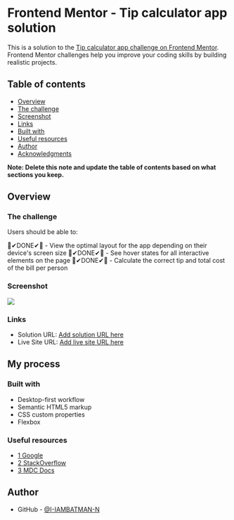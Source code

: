# Frontend Mentor - Tip calculator app solution

This is a solution to the [Tip calculator app challenge on Frontend Mentor](https://www.frontendmentor.io/challenges/tip-calculator-app-ugJNGbJUX). Frontend Mentor challenges help you improve your coding skills by building realistic projects.

## Table of contents

- [Overview](#overview)
- [The challenge](#the-challenge)
- [Screenshot](#screenshot)
- [Links](#links)
- [Built with](#built-with)
- [Useful resources](#useful-resources)
- [Author](#author)
- [Acknowledgments](#acknowledgments)

**Note: Delete this note and update the table of contents based on what sections you keep.**

## Overview

### The challenge

Users should be able to:

🎉✔DONE✔🎉 - View the optimal layout for the app depending on their device's screen size
🎉✔DONE✔🎉 - See hover states for all interactive elements on the page
🎉✔DONE✔🎉 - Calculate the correct tip and total cost of the bill per person

### Screenshot

![](./screenshot.jpg)

### Links

- Solution URL: [Add solution URL here](https://github.com/I-IAMBATMAN-N/todo-app)
- Live Site URL: [Add live site URL here](https://todo-app-jla.netlify.app)

## My process

### Built with

- Desktop-first workflow
- Semantic HTML5 markup
- CSS custom properties
- Flexbox

### Useful resources

- [1 Google](https://www.google.com)
- [2 StackOverflow](https://stackoverflow.com/)
- [3 MDC Docs](https://developer.mozilla.org)

## Author

- GitHub - [@I-IAMBATMAN-N](https://www.twitter.com/yourusername)
